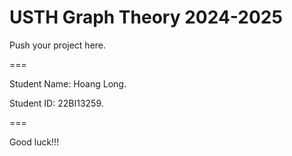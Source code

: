 # USTH Graph Theory 2024-2025

Push your project here.

===

Student Name: Hoang Long.

Student ID: 22BI13259.

===

Good luck!!!